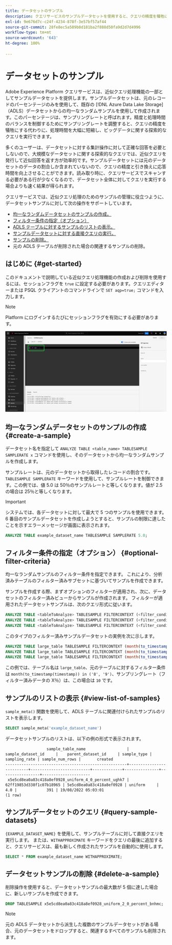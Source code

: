 ```yaml
---
title: データセットのサンプル
description: クエリサービスのサンプルデータセットを使用すると、クエリの精度を犠牲にする代わりに、処理時間を大幅に短縮し、ビッグデータに関する探索的なクエリを実行できます。このガイドでは、近似クエリ処理のサンプルを管理する方法について説明します
exl-id: 9e676d7c-c24f-4234-878f-3e57bf57af44
source-git-commit: 28fe8ec5a589b8d181ba2f888d50fa9d2d7d4996
workflow-type: tm+mt
source-wordcount: '643'
ht-degree: 100%

---
```


# データセットのサンプル

Adobe Experience Platform クエリサービスは、近似クエリ処理機能の一部としてサンプルデータセットを提供します。サンプルデータセットは、元のレコードのパーセンテージのみを使用して、既存の [!DNL Azure Data Lake Storage]（ADLS）データセットからの均一なランダムサンプルを使用して作成されます。このパーセンテージは、サンプリングレートと呼ばれます。精度と処理時間のバランスを制御するためにサンプリングレートを調整すると、クエリの精度を犠牲にする代わりに、処理時間を大幅に短縮し、ビッグデータに関する探索的なクエリを実行できます。

多くのユーザーは、データセットに対する集計操作に対して正確な回答を必要としないので、大規模なデータセットに関する探索的なクエリでは、近似クエリを発行して近似回答を返す方が効率的です。サンプルデータセットには元のデータセットのデータの割合しか含まれていないので、クエリの精度と引き換えに応答時間を向上させることができます。読み取り時に、クエリサービスでスキャンする必要がある行が少なくなるので、データセット全体に対してクエリを実行する場合よりも速く結果が得られます。

クエリサービスでは、近似クエリ処理のためのサンプルの管理に役立つように、データセットサンプルに対して次の操作をサポートしています。

- [均一なランダムデータセットのサンプルの作成。](#create-a-sample)
- [フィルター条件の指定（オプション）](##optional-filter-criteria)
- [ADLS テーブルに対するサンプルのリストの表示。](#view-list-of-samples)
- [サンプルデータセットに対する直接クエリの実行。](#query-sample-datasets)
- [サンプルの削除。](#delete-a-sample)
- 元の ADLS テーブルが削除された場合の関連するサンプルの削除。

## はじめに {#get-started}

このドキュメントで説明している近似クエリ処理機能の作成および削除を使用するには、セッションフラグを `true` に設定する必要があります。クエリエディターまたは PSQL クライアントのコマンドラインで `SET aqp=true;` コマンドを入力します。

>[!NOTE]
>
>Platform にログインするたびにセッションフラグを有効にする必要があります。

![「SET aqp=true;」コマンドがハイライト表示されたクエリエディター。](../images/essential-concepts/set-session-flag.png)

## 均一なランダムデータセットのサンプルの作成 {#create-a-sample}

データセット名を指定して `ANALYZE TABLE <table_name> TABLESAMPLE SAMPLERATE x` コマンドを使用し、そのデータセットから均一なランダムサンプルを作成します。

サンプルレートは、元のデータセットから取得したレコードの割合です。`TABLESAMPLE SAMPLERATE` キーワードを使用して、サンプルレートを制御できます。この例では、値 5.0 は 50％のサンプルレートと等しくなります。値が 2.5 の場合は 25％と等しくなります。

>[!IMPORTANT]
>
>システムでは、各データセットに対して最大で 5 つのサンプルを使用できます。6 番目のサンプルデータセットを作成しようとすると、サンプルの制限に達したことを示すエラーメッセージが画面に表示されます。

```sql
ANALYZE TABLE example_dataset_name TABLESAMPLE SAMPLERATE 5.0;
```

## フィルター条件の指定（オプション） {#optional-filter-criteria}

均一なランダムサンプルのフィルター条件を指定できます。 これにより、分析済みテーブルのフィルター済みサブセットに基づいてサンプルを作成できます。

サンプルを作成する際、まずオプションのフィルターが適用され、次に、データセットのフィルター済みビューからサンプルが作成されます。 フィルターが適用されたデータセットサンプルは、次のクエリ形式に従います。

```sql
ANALYZE TABLE <tableToAnalyze> TABLESAMPLE FILTERCONTEXT (<filter_condition>) SAMPLERATE X.Y;
ANALYZE TABLE <tableToAnalyze> TABLESAMPLE FILTERCONTEXT (<filter_condition_1> AND/OR <filter_condition_2>) SAMPLERATE X.Y;
ANALYZE TABLE <tableToAnalyze> TABLESAMPLE FILTERCONTEXT (<filter_condition_1> AND (<filter_condition_2> OR <filter_condition_3>)) SAMPLERATE X.Y;
```

このタイプのフィルター済みサンプルデータセットの実例を次に示します。

```sql
ANALYZE TABLE large_table TABLESAMPLE FILTERCONTEXT (month(to_timestamp(timestamp)) in ('8', '9')) SAMPLERATE 10;
ANALYZE TABLE large_table TABLESAMPLE FILTERCONTEXT (month(to_timestamp(timestamp)) in ('8', '9') AND product.name = "product1") SAMPLERATE 10;
ANALYZE TABLE large_table TABLESAMPLE FILTERCONTEXT (month(to_timestamp(timestamp)) in ('8', '9') AND (product.name = "product1" OR product.name = "product2")) SAMPLERATE 10;
```

この例では、テーブル名は `large_table`、元のテーブルに対するフィルター条件は `month(to_timestamp(timestamp)) in ('8', '9')`、サンプリングレート（フィルター済みデータの X％）は、この場合は `10` です。

## サンプルのリストの表示 {#view-list-of-samples}

`sample_meta()` 関数を使用して、ADLS テーブルに関連付けられたサンプルのリストを表示します。

```sql
SELECT sample_meta('example_dataset_name')
```

データセットサンプルのリストは、以下の例の形式で表示されます。

```shell
                  sample_table_name                  |    sample_dataset_id     |    parent_dataset_id     | sample_type | sampling_rate | sample_num_rows |       created      
-----------------------------------------------------+--------------------------+--------------------------+-------------+---------------+-----------------+---------------------
 x5e5cd8ea0a83c418a8ef0928_uniform_4_0_percent_ughk7 | 62ff19853d338f1c07b18965 | 5e5cd8ea0a83c418a8ef0928 | uniform     |           4.0 |             391 | 19/08/2022 05:03:01
(1 row)
```

## サンプルデータセットのクエリ {#query-sample-datasets}

`{EXAMPLE_DATASET_NAME}` を使用して、サンプルテーブルに対して直接クエリを実行します。 または、`WITHAPPROXIMATE` キーワードをクエリの最後に追加すると、クエリサービスは、最も新しく作成されたサンプルを自動的に使用します。

```sql
SELECT * FROM example_dataset_name WITHAPPROXIMATE;
```

## データセットサンプルの削除 {#delete-a-sample}

削除操作を使用すると、データセットサンプルの最大数が 5 個に達した場合に、新しいサンプルを作成できます。

```sql
DROP TABLESAMPLE x5e5cd8ea0a83c418a8ef0928_uniform_2_0_percent_bnhmc;
```

>[!NOTE]
>
>元の ADLS データセットから派生した複数のサンプルデータセットがある場合、元のデータセットをドロップすると、関連するすべてのサンプルも削除されます。
